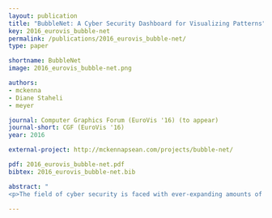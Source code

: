 ```yaml
---
layout: publication
title: "BubbleNet: A Cyber Security Dashboard for Visualizing Patterns"
key: 2016_eurovis_bubble-net
permalink: /publications/2016_eurovis_bubble-net/
type: paper

shortname: BubbleNet
image: 2016_eurovis_bubble-net.png

authors:
- mckenna
- Diane Staheli
- meyer

journal: Computer Graphics Forum (EuroVis '16) (to appear)
journal-short: CGF (EuroVis '16)
year: 2016

external-project: http://mckennapsean.com/projects/bubble-net/

pdf: 2016_eurovis_bubble-net.pdf
bibtex: 2016_eurovis_bubble-net.bib

abstract: "
<p>The field of cyber security is faced with ever-expanding amounts of data and a constant barrage of cyber attacks. Within this space, we have designed BubbleNet as a cyber security dashboard to help network analysts identify and summarize patterns within the data. This design study faced a range of interesting constraints from limited time with various expert users and working with users beyond the network analyst, such as network managers. To overcome these constraints, the design study employed a user-centered design process and a variety of methods to incorporate user feedback throughout the design of BubbleNet. This approach resulted in a successfully evaluated dashboard with users and further deployments of these ideas in both research and operational environments. By explaining these methods and the process, it can benefit future visualization designers to help overcome similar challenges in cyber security or alternative domains.</p>"

---
```

